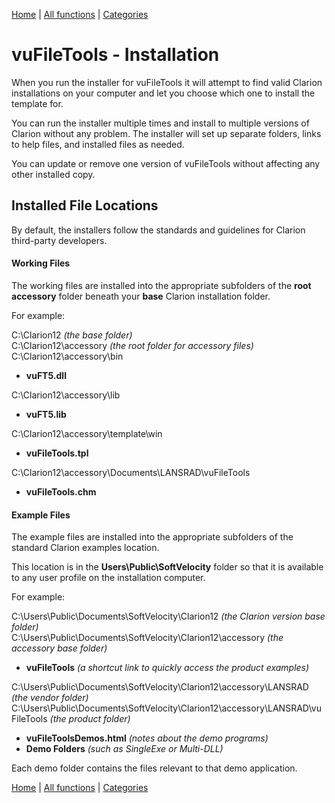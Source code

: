 [Home](../index.md) | [All functions](all-functions.md) | [Categories](categories/index.md)


# vuFileTools - Installation

When you run the installer for vuFileTools it will attempt to find valid Clarion installations on your computer and let you choose which one to install the template for.

You can run the installer multiple times and install to multiple versions of Clarion without any problem. The installer will set up separate folders, links to help files, and installed files as needed.

You can update or remove one version of vuFileTools without affecting any other installed copy.

## Installed File Locations

By default, the installers follow the standards and guidelines for Clarion third-party developers.

#### Working Files
The working files are installed into the appropriate subfolders of the **root accessory** folder beneath your **base** Clarion installation folder.  

For example:

C:\Clarion12 *(the base folder)*  
C:\Clarion12\accessory *(the root folder for accessory files)*  
C:\Clarion12\accessory\bin  

- **vuFT5.dll**  

C:\Clarion12\accessory\lib  

- **vuFT5.lib**  

C:\Clarion12\accessory\template\win  

- **vuFileTools.tpl**  

C:\Clarion12\accessory\Documents\LANSRAD\vuFileTools  

- **vuFileTools.chm**  

#### Example Files

The example files are installed into the appropriate subfolders of the standard Clarion examples location.

This location is in the **Users\Public\SoftVelocity** folder so that it is available to any user profile on the installation computer.

For example:

C:\Users\Public\Documents\SoftVelocity\Clarion12 *(the Clarion version base folder)*  
C:\Users\Public\Documents\SoftVelocity\Clarion12\accessory *(the accessory base folder)*  

- **vuFileTools** *(a shortcut link to quickly access the product examples)*

C:\Users\Public\Documents\SoftVelocity\Clarion12\accessory\LANSRAD *(the vendor folder)*  
C:\Users\Public\Documents\SoftVelocity\Clarion12\accessory\LANSRAD\vuFileTools *(the product folder)*  

- **vuFileToolsDemos.html** *(notes about the demo programs)*  
- **Demo Folders** *(such as SingleExe or Multi-DLL)*  

Each demo folder contains the files relevant to that demo application.

[Home](../index.md) | [All functions](all-functions.md) | [Categories](categories/index.md)


